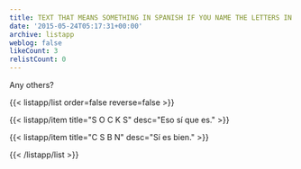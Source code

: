 ```yaml
---
title: TEXT THAT MEANS SOMETHING IN SPANISH IF YOU NAME THE LETTERS IN ENGLISH➕
date: '2015-05-24T05:17:31+00:00'
archive: listapp
weblog: false
likeCount: 3
relistCount: 0
---
```


Any others?

<!--more-->

{{< listapp/list order=false reverse=false >}}

   {{< listapp/item title="S O C K S"
      desc="Eso sí que es." >}}

   {{< listapp/item title="C S B N"
      desc="Sí es bien." >}}

{{< /listapp/list >}}
